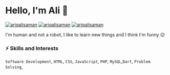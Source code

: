 # Hello, I'm Ali 👋

[![ariqalisaman](https://img.shields.io/badge/-ariqalisaman-blue?style=flat&logo=Linkedin&logoColor=white&link=https://www.linkedin.com/in/ariqalisaman/)](https://www.linkedin.com/in/ariqalisaman/)
[![ariqalisaman](https://img.shields.io/badge/-ariqalisaman-DD2A7B?style=flat&logo=Instagram&logoColor=white&link=https://www.instagram.com/arqsamn_/)](https://www.instagram.com/arqsamn_/)
[![ariqalisaman](https://img.shields.io/badge/-ariqalisaman-333333?style=flat&logo=Github&logoColor=white&link=https://github.com/AriqAliSaman)](https://github.com/AriqAliSaman)
<!-- [![ariqalisaman](https://img.shields.io/badge/-ariqalisaman-blue?style=flat&logo=Facebook&logoColor=white&link=https://www.facebook.com/sofyan.t.laksono/)](https://www.facebook.com/sofyan.t.laksono/) -->


I'm human and not a robot, I like to learn new things and I think I'm funny 😉

### ⚡️ Skills and Interests
`Software Development`, `HTML`, `CSS`, `JavaScript`, `PHP`, `MySQL`,`Dart`, `Problem Solving`,
